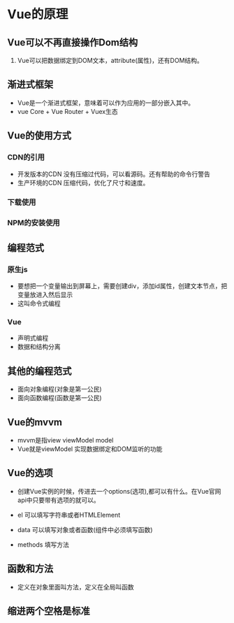 # Vue的原理

## Vue可以不再直接操作Dom结构

1. Vue可以把数据绑定到DOM文本，attribute(属性)，还有DOM结构。

## 渐进式框架

* Vue是一个渐进式框架，意味着可以作为应用的一部分嵌入其中。
* vue Core + Vue Router + Vuex生态

## Vue的使用方式

### CDN的引用

* 开发版本的CDN 没有压缩过代码，可以看源码。还有帮助的命令行警告
* 生产环境的CDN 压缩代码，优化了尺寸和速度。

### 下载使用

### NPM的安装使用

## 编程范式

### 原生js

* 要想把一个变量输出到屏幕上，需要创建div，添加id属性，创建文本节点，把变量放进入然后显示
* 这叫命令式编程

### Vue

* 声明式编程
* 数据和结构分离

## 其他的编程范式

* 面向对象编程(对象是第一公民)
* 面向函数编程(函数是第一公民)

## Vue的mvvm

* mvvm是指view  viewModel  model
* Vue就是viewModel 实现数据绑定和DOM监听的功能

## Vue的选项

* 创建Vue实例的时候，传进去一个options(选项),都可以有什么。在Vue官网api中只要带有选项的就可以。

* el 可以填写字符串或者HTMLElement
* data 可以填写对象或者函数(组件中必须填写函数)
* methods 填写方法

## 函数和方法

* 定义在对象里面叫方法，定义在全局叫函数

## 缩进两个空格是标准
